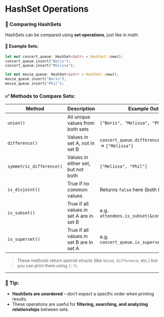 # HashSet Operations



### 🔄 Comparing HashSets

HashSets can be compared using **set operations**, just like in math.

#### 🧾 Example Sets:
```rust
let mut concert_queue: HashSet<&str> = HashSet::new();
concert_queue.insert("Boris");
concert_queue.insert("Melissa");

let mut movie_queue: HashSet<&str> = HashSet::new();
movie_queue.insert("Boris");
movie_queue.insert("Phil");
```

### ✅ Methods to Compare Sets:

| Method | Description | Example Output |
|--------|-------------|----------------|
| `union()` | All unique values from both sets | `["Boris", "Melissa", "Phil"]` |
| `difference()` | Values in set A, not in set B | `concert_queue.difference(&movie_queue)` → `["Melissa"]` |
| `symmetric_difference()` | Values in either set, but not both | `["Melissa", "Phil"]` |
| `is_disjoint()` | True if no common values | Returns `false` here (both have "Boris") |
| `is_subset()` | True if all values in set A are in set B | e.g. `attendees.is_subset(&concert_queue)` |
| `is_superset()` | True if all values in set B are in set A | e.g. `concert_queue.is_superset(&attendees)` |

> These methods return special structs (like `Union`, `Difference`, etc.) but you can print them using `{:?}`.

---

### 📌 Tip:
- **HashSets are unordered** – don’t expect a specific order when printing results.
- These operations are useful for **filtering, searching, and analyzing relationships** between sets.
